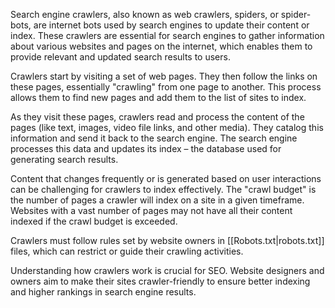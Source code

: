 Search engine crawlers, also known as web crawlers, spiders, or spider-bots, are internet bots used by search engines to update their content or index. These crawlers are essential for search engines to gather information about various websites and pages on the internet, which enables them to provide relevant and updated search results to users.

Crawlers start by visiting a set of web pages. They then follow the links on these pages, essentially "crawling" from one page to another. This process allows them to find new pages and add them to the list of sites to index.

As they visit these pages, crawlers read and process the content of the pages (like text, images, video file links, and other media). They catalog this information and send it back to the search engine.  The search engine processes this data and updates its index – the database used for generating search results.

Content that changes frequently or is generated based on user interactions can be challenging for crawlers to index effectively. The "crawl budget" is the number of pages a crawler will index on a site in a given timeframe. Websites with a vast number of pages may not have all their content indexed if the crawl budget is exceeded.

Crawlers must follow rules set by website owners in [[Robots.txt|robots.txt]] files, which can restrict or guide their crawling activities.

Understanding how crawlers work is crucial for SEO. Website designers and owners aim to make their sites crawler-friendly to ensure better indexing and higher rankings in search engine results.